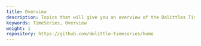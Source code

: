 ```yaml
---
title: Overview
description: Topics that will give you an overview of the Dolittles TimeSeries offering 
keywords: TimeSeries, Overview
weight: 1
repository: https://github.com/dolittle-timeseries/home
---
```

